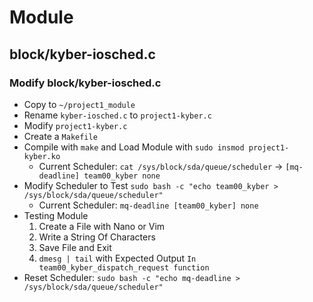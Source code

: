 # Module
## block/kyber-iosched.c
### Modify block/kyber-iosched.c
* Copy to ```~/project1_module```
* Rename ```kyber-iosched.c``` to ```project1-kyber.c```
* Modify ```project1-kyber.c```
* Create a ```Makefile```
* Compile with ```make``` and Load Module with ```sudo insmod project1-kyber.ko```
  * Current Scheduler: ```cat /sys/block/sda/queue/scheduler``` -> ```[mq-deadline] team00_kyber none```
* Modify Scheduler to Test ```sudo bash -c "echo team00_kyber > /sys/block/sda/queue/scheduler"```
  * Current Scheduler: ```mq-deadline [team00_kyber] none```
* Testing Module 
  1. Create a File with Nano or Vim
  2. Write a String Of Characters
  3. Save File and Exit
  4. ```dmesg | tail``` with Expected Output ```In team00_kyber_dispatch_request function```
* Reset Scheduler: ```sudo bash -c "echo mq-deadline > /sys/block/sda/queue/scheduler"```
